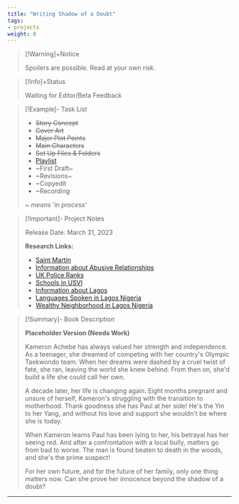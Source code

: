```yaml
---
title: "Writing Shadow of a Doubt"
tags:
- projects
weight: 0
---
```


>[!Warning]+Notice
>
> Spoilers are possible. Read at your own risk.


> [!Info]+Status
>
 >Waiting for Editor/Beta Feedback

>[!Example]- Task List
>
> * ~~Story Concept~~
> * ~~Cover Art~~
> * ~~Major Plot Points~~
> * ~~Main Characters~~
> * ~~Set Up Files & Folders~~
> * [Playlist](/notes/cruise-cozies-playlist)
> * ~First Draft~
> * ~Revisions~
> * ~Copyedit
> * ~Recording
>  
>  _~ means 'in process'_

>[!Important]- Project Notes
>
>
>  Release Date: March 31, 2023
>
> **Research Links:**
> * [Saint Martin](https://en.wikipedia.org/wiki/Saint_Martin_(island))
> * [Information about Abusive Relationships](https://www.thehotline.org/identify-abuse/)
> * [UK Police Ranks](https://en.wikipedia.org/wiki/Police_ranks_of_the_United_Kingdom)
> * [Schools in USVI](https://www.vimovingcenter.com/schools/)
> * [Information about Lagos](https://en.wikipedia.org/wiki/Lagos)
> * [Languages Spoken in Lagos Nigeria](https://www.quora.com/What-language-do-people-in-Lagos-speak-I-mean-at-home-and-on-the-streets-Is-it-English-or-Yoruba)
> * [Wealthy Neighborhood in Lagos Nigeria](https://en.wikipedia.org/wiki/Ikoyi)

>[!Summary]- Book Description
> 
> **Placeholder Version (Needs Work)**
> 
> Kameron Achebe has always valued her strength and independence. As a teenager, she dreamed of competing with her country's Olympic Taekwondo team. When her dreams were dashed by a cruel twist of fate, she ran, leaving the world she knew behind. From then on, she'd build a life she could call her own.  
  >
>A decade later, her life is changing again. Eight months pregnant and unsure of herself, Kameron's struggling with the transition to motherhood. Thank goodness she has Paul at her side! He's the Yin to her Yang, and without his love and support she wouldn't be where she is today.  
  >
>When Kameron learns Paul has been lying to her, his betrayal has her seeing red. And after a confrontation with a local bully, matters go from bad to worse. The man is found beaten to death in the woods, and she's the prime suspect!  
  >
>For her own future, and for the future of her family, only one thing matters now. Can she prove her innocence beyond the shadow of a doubt?
****